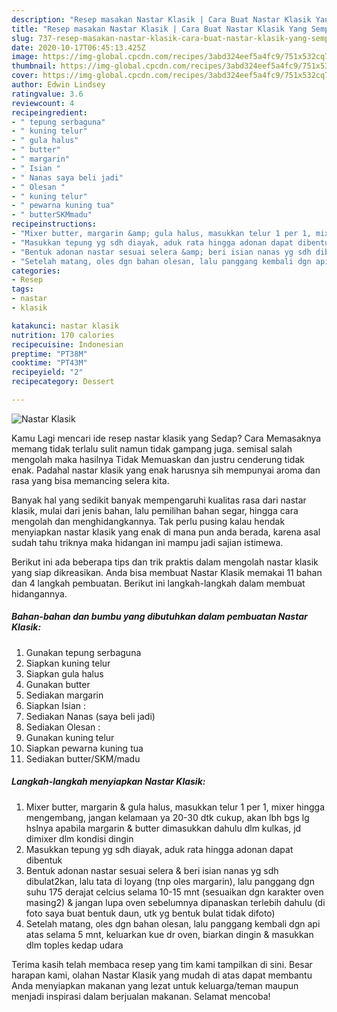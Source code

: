 ```yaml
---
description: "Resep masakan Nastar Klasik | Cara Buat Nastar Klasik Yang Sempurna"
title: "Resep masakan Nastar Klasik | Cara Buat Nastar Klasik Yang Sempurna"
slug: 737-resep-masakan-nastar-klasik-cara-buat-nastar-klasik-yang-sempurna
date: 2020-10-17T06:45:13.425Z
image: https://img-global.cpcdn.com/recipes/3abd324eef5a4fc9/751x532cq70/nastar-klasik-foto-resep-utama.jpg
thumbnail: https://img-global.cpcdn.com/recipes/3abd324eef5a4fc9/751x532cq70/nastar-klasik-foto-resep-utama.jpg
cover: https://img-global.cpcdn.com/recipes/3abd324eef5a4fc9/751x532cq70/nastar-klasik-foto-resep-utama.jpg
author: Edwin Lindsey
ratingvalue: 3.6
reviewcount: 4
recipeingredient:
- " tepung serbaguna"
- " kuning telur"
- " gula halus"
- " butter"
- " margarin"
- " Isian "
- " Nanas saya beli jadi"
- " Olesan "
- " kuning telur"
- " pewarna kuning tua"
- " butterSKMmadu"
recipeinstructions:
- "Mixer butter, margarin &amp; gula halus, masukkan telur 1 per 1, mixer hingga mengembang, jangan kelamaan ya 20-30 dtk cukup, akan lbh bgs lg hslnya apabila margarin &amp; butter dimasukkan dahulu dlm kulkas, jd dimixer dlm kondisi dingin"
- "Masukkan tepung yg sdh diayak, aduk rata hingga adonan dapat dibentuk"
- "Bentuk adonan nastar sesuai selera &amp; beri isian nanas yg sdh dibulat2kan, lalu tata di loyang (tnp oles margarin), lalu panggang dgn suhu 175 derajat celcius selama 10-15 mnt (sesuaikan dgn karakter oven masing2) &amp; jangan lupa oven sebelumnya dipanaskan terlebih dahulu (di foto saya buat bentuk daun, utk yg bentuk bulat tidak difoto)"
- "Setelah matang, oles dgn bahan olesan, lalu panggang kembali dgn api atas selama 5 mnt, keluarkan kue dr oven, biarkan dingin &amp; masukkan dlm toples kedap udara"
categories:
- Resep
tags:
- nastar
- klasik

katakunci: nastar klasik 
nutrition: 170 calories
recipecuisine: Indonesian
preptime: "PT38M"
cooktime: "PT43M"
recipeyield: "2"
recipecategory: Dessert

---
```



![Nastar Klasik](https://img-global.cpcdn.com/recipes/3abd324eef5a4fc9/751x532cq70/nastar-klasik-foto-resep-utama.jpg)

Kamu Lagi mencari ide resep nastar klasik yang Sedap? Cara Memasaknya memang tidak terlalu sulit namun tidak gampang juga. semisal salah mengolah maka hasilnya Tidak Memuaskan dan justru cenderung tidak enak. Padahal nastar klasik yang enak harusnya sih mempunyai aroma dan rasa yang bisa memancing selera kita.

Banyak hal yang sedikit banyak mempengaruhi kualitas rasa dari nastar klasik, mulai dari jenis bahan, lalu pemilihan bahan segar, hingga cara mengolah dan menghidangkannya. Tak perlu pusing kalau hendak menyiapkan nastar klasik yang enak di mana pun anda berada, karena asal sudah tahu triknya maka hidangan ini mampu jadi sajian istimewa.




Berikut ini ada beberapa tips dan trik praktis dalam mengolah nastar klasik yang siap dikreasikan. Anda bisa membuat Nastar Klasik memakai 11 bahan dan 4 langkah pembuatan. Berikut ini langkah-langkah dalam membuat hidangannya.

<!--inarticleads1-->

##### Bahan-bahan dan bumbu yang dibutuhkan dalam pembuatan Nastar Klasik:

1. Gunakan  tepung serbaguna
1. Siapkan  kuning telur
1. Siapkan  gula halus
1. Gunakan  butter
1. Sediakan  margarin
1. Siapkan  Isian :
1. Sediakan  Nanas (saya beli jadi)
1. Sediakan  Olesan :
1. Gunakan  kuning telur
1. Siapkan  pewarna kuning tua
1. Sediakan  butter/SKM/madu




<!--inarticleads2-->

##### Langkah-langkah menyiapkan Nastar Klasik:

1. Mixer butter, margarin &amp; gula halus, masukkan telur 1 per 1, mixer hingga mengembang, jangan kelamaan ya 20-30 dtk cukup, akan lbh bgs lg hslnya apabila margarin &amp; butter dimasukkan dahulu dlm kulkas, jd dimixer dlm kondisi dingin
1. Masukkan tepung yg sdh diayak, aduk rata hingga adonan dapat dibentuk
1. Bentuk adonan nastar sesuai selera &amp; beri isian nanas yg sdh dibulat2kan, lalu tata di loyang (tnp oles margarin), lalu panggang dgn suhu 175 derajat celcius selama 10-15 mnt (sesuaikan dgn karakter oven masing2) &amp; jangan lupa oven sebelumnya dipanaskan terlebih dahulu (di foto saya buat bentuk daun, utk yg bentuk bulat tidak difoto)
1. Setelah matang, oles dgn bahan olesan, lalu panggang kembali dgn api atas selama 5 mnt, keluarkan kue dr oven, biarkan dingin &amp; masukkan dlm toples kedap udara




Terima kasih telah membaca resep yang tim kami tampilkan di sini. Besar harapan kami, olahan Nastar Klasik yang mudah di atas dapat membantu Anda menyiapkan makanan yang lezat untuk keluarga/teman maupun menjadi inspirasi dalam berjualan makanan. Selamat mencoba!
